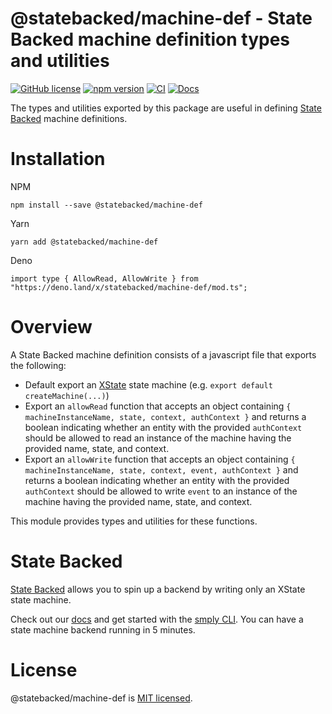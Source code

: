 # @statebacked/machine-def - State Backed machine definition types and utilities
[![GitHub license](https://img.shields.io/badge/license-MIT-blue.svg)](https://github.com/statebacked/machine-def/blob/main/LICENSE) [![npm version](https://img.shields.io/npm/v/@statebacked/machine-def.svg?style=flat)](https://www.npmjs.com/package/@statebacked/machine-def) [![CI](https://github.com/statebacked/machine-def/actions/workflows/ci.yaml/badge.svg)](https://github.com/statebacked/machine-def/actions/workflows/ci.yaml) [![Docs](https://img.shields.io/badge/docs-machine_def-blue)](https://statebacked.github.io/machine-def/)

The types and utilities exported by this package are useful in defining [State Backed](https://statebacked.dev) machine definitions.

# Installation

NPM
```
npm install --save @statebacked/machine-def
```

Yarn
```
yarn add @statebacked/machine-def
```

Deno
```
import type { AllowRead, AllowWrite } from "https://deno.land/x/statebacked/machine-def/mod.ts";
```

# Overview

A State Backed machine definition consists of a javascript file that exports the following:
- Default export an [XState](https://xstate.js.org/docs/) state machine (e.g. `export default createMachine(...)`)
- Export an `allowRead` function that accepts an object containing `{ machineInstanceName, state, context, authContext }` and returns a boolean indicating whether an entity with the provided `authContext` should be allowed to read an instance of the machine having the provided name, state, and context.
- Export an `allowWrite` function that accepts an object containing `{ machineInstanceName, state, context, event, authContext }` and returns a boolean indicating whether an entity with the provided `authContext` should be allowed to write `event` to an instance of the machine having the provided name, state, and context.

This module provides types and utilities for these functions.

# State Backed

[State Backed](https://statebacked.dev) allows you to spin up a backend by writing only an XState state machine.

Check out our [docs](https://docs.statebacked.dev) and get started with the [smply CLI](https://github.com/statebacked/smply). You can have a state machine backend running in 5 minutes.

# License

@statebacked/machine-def is [MIT licensed](https://github.com/statebacked/machine-def/blob/main/LICENSE).
